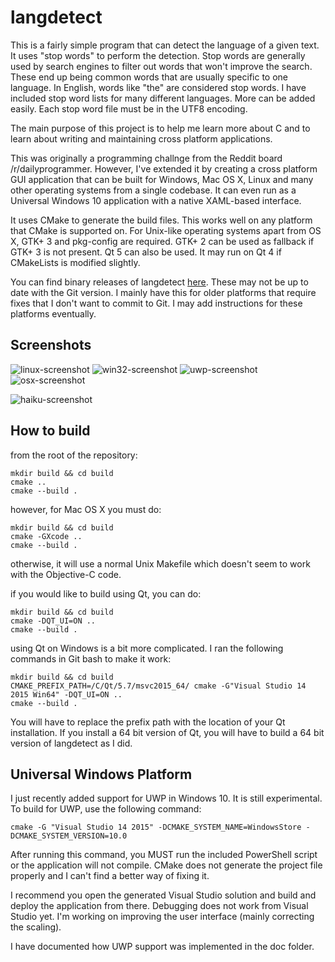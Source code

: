 langdetect
==========

This is a fairly simple program that can detect the language of a given text. It uses "stop words" to perform the detection. Stop words are generally used by search engines to filter out words that won't improve the search. These end up being common words that are usually specific to one language. In English, words like "the" are considered stop words. I have included stop word lists for many different languages. More can be added easily. Each stop word file must be in the UTF8 encoding. 

The main purpose of this project is to help me learn more about C and to learn about writing and maintaining cross platform applications.

This was originally a programming challnge from the Reddit board /r/dailyprogrammer. However, I've extended it
by creating a cross platform GUI application that can be built for Windows, Mac OS X, Linux and many other
operating systems from a single codebase. It can even run as a Universal Windows 10 application with a native XAML-based interface.

It uses CMake to generate the build files. This works well on any platform that CMake is supported on. For Unix-like
operating systems apart from OS X, GTK+ 3 and pkg-config are required. GTK+ 2 can be used as fallback if GTK+ 3 is not present. Qt 5 can also be used. It may run on Qt 4 if CMakeLists is modified slightly.  

You can find binary releases of langdetect [here](http://burace17.net/langdetect). These may not be up to date with the Git version. I mainly have this for older platforms that require fixes that I don't want to commit to Git. I may add instructions for these platforms eventually.

Screenshots
---------------
![linux-screenshot](http://i.imgur.com/syTbicB.png)
![win32-screenshot](http://i.imgur.com/FiHzkLu.png)
![uwp-screenshot](http://i.imgur.com/La8JVj9.png)
![osx-screenshot](http://i.imgur.com/GVSX4Jo.png)

![haiku-screenshot](http://i.imgur.com/R6pKzh5.png)

How to build
------------
from the root of the repository:

	mkdir build && cd build
	cmake ..
	cmake --build .

however, for Mac OS X you must do:

	mkdir build && cd build
	cmake -GXcode ..
	cmake --build .

otherwise, it will use a normal Unix Makefile which doesn't seem to work with the Objective-C code.

if you would like to build using Qt, you can do:

	mkdir build && cd build
	cmake -DQT_UI=ON ..
	cmake --build .

using Qt on Windows is a bit more complicated. I ran the following commands in Git bash to make it work:

	mkdir build && cd build
	CMAKE_PREFIX_PATH=/C/Qt/5.7/msvc2015_64/ cmake -G"Visual Studio 14 2015 Win64" -DQT_UI=ON ..
	cmake --build .

You will have to replace the prefix path with the location of your Qt installation. If you install a 64 bit version of
Qt, you will have to build a 64 bit version of langdetect as I did.

Universal Windows Platform
--------------------------------

I just recently added support for UWP in Windows 10. It is still experimental. To build for UWP, use the following command:

    cmake -G "Visual Studio 14 2015" -DCMAKE_SYSTEM_NAME=WindowsStore -DCMAKE_SYSTEM_VERSION=10.0

After running this command, you MUST run the included PowerShell script or the application will not compile. CMake does not generate the project file properly and I can't find a better way of fixing it. 

I recommend you open the generated Visual Studio solution and build and deploy the application from there. Debugging does not work from Visual Studio yet. I'm working on improving the user interface (mainly correcting the scaling).

I have documented how UWP support was implemented in the doc folder.  



